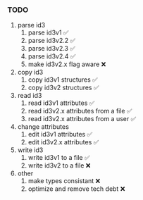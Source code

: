 ### TODO
1. parse id3
    1. parse id3v1 ✅
    1. parse id3v2.2 ✅
    1. parse id3v2.3 ✅
    1. parse id3v2.4 ✅
    1. make id3v2.x flag aware ❌
2. copy id3
    1. copy id3v1 structures ✅
    1. copy id3v2 structures ✅
3. read id3
    1. read id3v1 attributes ✅
    1. read id3v2.x attributes from a file ✅
    1. read id3v2.x attributes from a user ✅
4. change attributes
    1. edit id3v1 attributes ✅
    1. edit id3v2.x attributes ✅
5. write id3
    1. write id3v1 to a file ✅
    1. write id3v2 to a file ❌
6. other
    1. make types consistant ❌
    1. optimize and remove tech debt ❌
